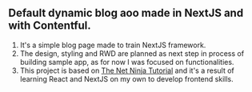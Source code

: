 ## Default dynamic blog aoo made in NextJS and with Contentful.

1. It's a simple blog page made to train NextJS framework.
2. The design, styling and RWD are planned as next step in process of building sample app, as for now I was focused on functionalities.
3. This project is based on [The Net Ninja Tutorial](https://www.youtube.com/@NetNinja) and it's a result of learning React and NextJS on my own to develop frontend skills.
